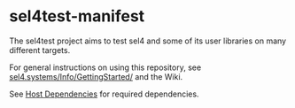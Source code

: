 <!--
     Copyright 2017, Data61
     Commonwealth Scientific and Industrial Research Organisation (CSIRO)
     ABN 41 687 119 230.

     This software may be distributed and modified according to the terms of
     the BSD 2-Clause license. Note that NO WARRANTY is provided.
     See "LICENSE_BSD2.txt" for details.

     @TAG(DATA61_BSD)
-->
sel4test-manifest
=================
The sel4test project aims to test sel4 and some of its user libraries on many different targets.

For general instructions on using this repository, see [sel4.systems/Info/GettingStarted/](http://sel4.systems/Info/GettingStarted/)
and the Wiki.

See [Host Dependencies](https://docs.sel4.systems/HostDependencies) for required dependencies.